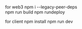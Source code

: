 for web3
 npm i --legacy-peer-deps  
 npm run build
 npm rundeploy

for client
 npm install
 npm run dev